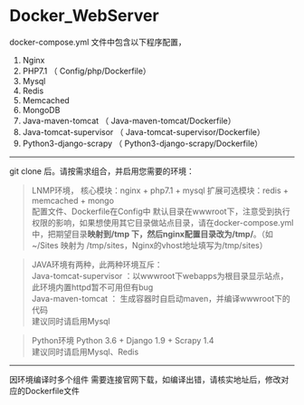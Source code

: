 # Docker_WebServer
docker-compose.yml 文件中包含以下程序配置，  

1.  Nginx   
1.  PHP7.1 （ Config/php/Dockerfile）
1.  Mysql    
1.  Redis   
1.  Memcached   
1.  MongoDB   
1.  Java-maven-tomcat   （ Java-maven-tomcat/Dockerfile）
1.  Java-tomcat-supervisor   （ Java-tomcat-supervisor/Dockerfile）
1.  Python3-django-scrapy   （ Python3-django-scrapy/Dockerfile）

---  
git clone 后。请按需求组合，并启用您需要的环境：    

> LNMP环境，
> 核心模块：nginx + php7.1 + mysql
> 扩展可选模块：redis + memcached + mongo  
> 配置文件、Dockerfile在Config中
> 默认目录在wwwroot下，注意受到执行权限的影响，如果想使用其它目录做站点目录，请在docker-compose.yml中，把期望目录**映射到/tmp 下，然后nginx配置目录改为/tmp/**。（如~/Sites 映射为 /tmp/sites，Nginx的vhost地址填写为/tmp/sites）

> JAVA环境有两种，此两种环境互斥：   
> Java-tomcat-supervisor ：以wwwroot下webapps为根目录显示站点，此环境内置httpd暂不可用但有bug  
> Java-maven-tomcat ： 生成容器时自启动maven，并编译wwwroot下的代码  
> 建议同时请启用Mysql

> Python环境
> Python 3.6 + Django 1.9 + Scrapy 1.4   
> 建议同时请启用Mysql、Redis
---  

因环境编译时多个组件 需要连接官网下载，如编译出错，请核实地址后，修改对应的Dockerfile文件
